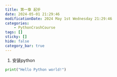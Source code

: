 ```yaml
---
title: 第一章 起步
date: 2024-05-01 21:29:46
modificationDate: 2024 May 1st Wednesday 21:29:46
categories: 
	- PythonCrashCourse
tags: []
sticky: []
hide: false
category_bar: true
---
```


1. 安装python


```python
print("Hello Python world!")
```
